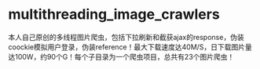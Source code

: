 # multithreading_image_crawlers
本人自己原创的多线程图片爬虫，包括下拉刷新和截获ajax的response，伪装coockie模拟用户登录，伪装reference！最大下载速度达40M/S，日下载图片量达100W，约90个G！每个子目录为一个爬虫项目，总共有23个图片爬虫！

